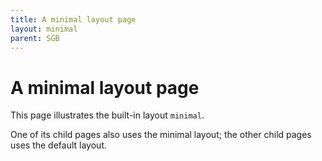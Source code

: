 ```yaml
---
title: A minimal layout page
layout: minimal
parent: SGB
---
```


# A minimal layout page

This page illustrates the built-in layout `minimal`.

One of its child pages also uses the minimal layout; the other child pages uses the default layout.
